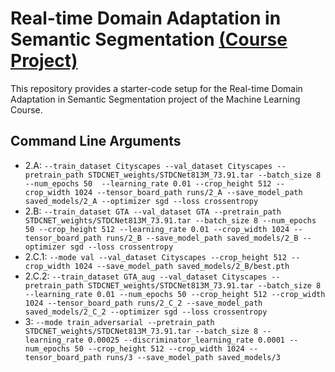 # Real-time Domain Adaptation in Semantic Segmentation [(Course Project)](https://drive.google.com/file/d/1amm6H_718IabI4bn0OIpsIPSyMl-vku4/view?usp=sharing)

This repository provides a starter-code setup for the Real-time Domain Adaptation in Semantic Segmentation project of 
the Machine Learning Course.

## Command Line Arguments

- 2.A: ``--train_dataset Cityscapes --val_dataset Cityscapes --pretrain_path STDCNET_weights/STDCNet813M_73.91.tar --batch_size 8 --num_epochs 50 
         --learning_rate 0.01 --crop_height 512 --crop_width 1024 --tensor_board_path runs/2_A --save_model_path saved_models/2_A --optimizer sgd --loss crossentropy``
- 2.B: ``--train_dataset GTA --val_dataset GTA --pretrain_path STDCNET_weights/STDCNet813M_73.91.tar --batch_size 8 --num_epochs 50 --crop_height 512
        --learning_rate 0.01 --crop_width 1024 --tensor_board_path runs/2_B --save_model_path saved_models/2_B --optimizer sgd --loss crossentropy``
- 2.C.1: ``--mode val --val_dataset Cityscapes --crop_height 512 --crop_width 1024 --save_model_path saved_models/2_B/best.pth``
- 2.C.2: ``--train_dataset GTA_aug --val_dataset Cityscapes --pretrain_path STDCNET_weights/STDCNet813M_73.91.tar --batch_size 8 --learning_rate 0.01
          --num_epochs 50 --crop_height 512 --crop_width 1024 --tensor_board_path runs/2_C_2 --save_model_path saved_models/2_C_2 --optimizer sgd --loss crossentropy``
- 3: ``--mode
train_adversarial
--pretrain_path
STDCNET_weights/STDCNet813M_73.91.tar
--batch_size
8
--learning_rate
0.00025
--discriminator_learning_rate
0.0001
--num_epochs
50
--crop_height
512
--crop_width
1024
--tensor_board_path
runs/3
--save_model_path
saved_models/3``